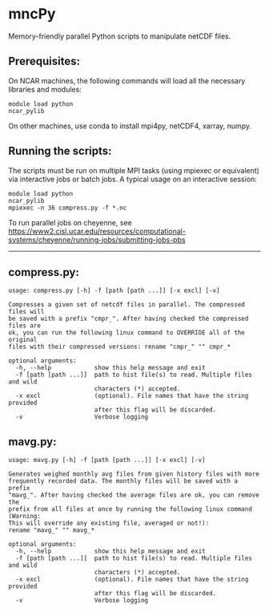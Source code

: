 # mncPy
Memory-friendly parallel Python scripts to manipulate netCDF files.

## Prerequisites:

On NCAR machines, the following commands will load all the necessary libraries and modules:
```
module load python
ncar_pylib
```

On other machines, use conda to install mpi4py, netCDF4, xarray, numpy.

## Running the scripts:

The scripts must be run on multiple MPI tasks (using mpiexec or equivalent) via interactive jobs or batch jobs. A typical usage on an interactive session:

```
module load python
ncar_pylib
mpiexec -n 36 compress.py -f *.nc
```

To run parallel jobs on cheyenne, see https://www2.cisl.ucar.edu/resources/computational-systems/cheyenne/running-jobs/submitting-jobs-pbs


------------

## compress.py:
```
usage: compress.py [-h] -f [path [path ...]] [-x excl] [-v]

Compresses a given set of netcdf files in parallel. The compressed files will
be saved with a prefix "cmpr_". After having checked the compressed files are
ok, you can run the following linux command to OVERRIDE all of the original
files with their compressed versions: rename "cmpr_" "" cmpr_*

optional arguments:
  -h, --help            show this help message and exit
  -f [path [path ...]]  path to hist file(s) to read. Multiple files and wild
                        characters (*) accepted.
  -x excl               (optional). File names that have the string provided
                        after this flag will be discarded.
  -v                    Verbose logging
```

## mavg.py:
```
usage: mavg.py [-h] -f [path [path ...]] [-x excl] [-v]

Generates weighed monthly avg files from given history files with more
frequently recorded data. The monthly files will be saved with a prefix
"mavg_". After having checked the average files are ok, you can remove the
prefix from all files at once by running the following linux command (Warning:
This will override any existing file, averaged or not!): 
rename "mavg_" "" mavg_*

optional arguments:
  -h, --help            show this help message and exit
  -f [path [path ...]]  path to hist file(s) to read. Multiple files and wild
                        characters (*) accepted.
  -x excl               (optional). File names that have the string provided
                        after this flag will be discarded.
  -v                    Verbose logging
```
